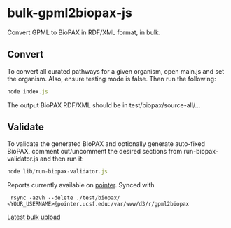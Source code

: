 # bulk-gpml2biopax-js

Convert GPML to BioPAX in RDF/XML format, in bulk.

## Convert

To convert all curated pathways for a given organism, open main.js
and set the organism. Also, ensure testing mode is false. Then run the following:

```js
node index.js
```

The output BioPAX RDF/XML should be in test/biopax/source-all/...

## Validate

To validate the generated BioPAX and optionally generate auto-fixed BioPAX,
comment out/uncomment the desired sections from run-biopax-validator.js and
then run it:

```js
node lib/run-biopax-validator.js
```

Reports currently available on [pointer](http://pointer.ucsf.edu/d3/r/gpml2biopax/). Synced with

```
 rsync -azvh --delete ./test/biopax/ <YOUR_USERNAME>@pointer.ucsf.edu:/var/www/d3/r/gpml2biopax
 ```
 
 [Latest bulk upload](http://pointer.ucsf.edu/wp/biopax/wikipathways-human-v20150929-biopax3.zip)
